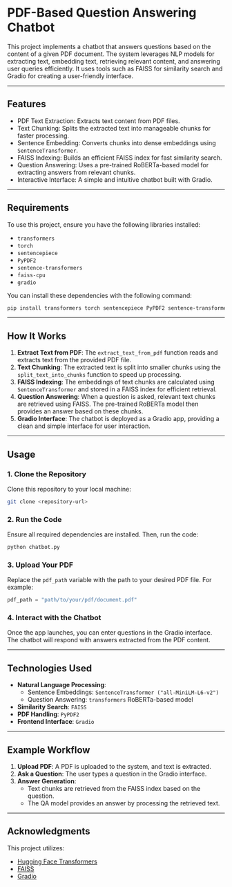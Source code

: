 # PDF-Based Question Answering Chatbot

This project implements a chatbot that answers questions based on the content of a given PDF document. The system leverages NLP models for extracting text, embedding text, retrieving relevant content, and answering user queries efficiently. It uses tools such as FAISS for similarity search and Gradio for creating a user-friendly interface.

---

## Features

- PDF Text Extraction: Extracts text content from PDF files.
- Text Chunking: Splits the extracted text into manageable chunks for faster processing.
- Sentence Embedding: Converts chunks into dense embeddings using `SentenceTransformer`.
- FAISS Indexing: Builds an efficient FAISS index for fast similarity search.
- Question Answering: Uses a pre-trained RoBERTa-based model for extracting answers from relevant chunks.
- Interactive Interface: A simple and intuitive chatbot built with Gradio.

---

## Requirements

To use this project, ensure you have the following libraries installed:

- `transformers`
- `torch`
- `sentencepiece`
- `PyPDF2`
- `sentence-transformers`
- `faiss-cpu`
- `gradio`

You can install these dependencies with the following command:
```bash
pip install transformers torch sentencepiece PyPDF2 sentence-transformers faiss-cpu gradio
```




---

## How It Works

1. **Extract Text from PDF**: The `extract_text_from_pdf` function reads and extracts text from the provided PDF file.
2. **Text Chunking**: The extracted text is split into smaller chunks using the `split_text_into_chunks` function to speed up processing.
3. **FAISS Indexing**: The embeddings of text chunks are calculated using `SentenceTransformer` and stored in a FAISS index for efficient retrieval.
4. **Question Answering**: When a question is asked, relevant text chunks are retrieved using FAISS. The pre-trained RoBERTa model then provides an answer based on these chunks.
5. **Gradio Interface**: The chatbot is deployed as a Gradio app, providing a clean and simple interface for user interaction.

---

## Usage

### 1. Clone the Repository
Clone this repository to your local machine:
```bash
git clone <repository-url>
```

### 2. Run the Code
Ensure all required dependencies are installed. Then, run the code:
```bash
python chatbot.py
```

### 3. Upload Your PDF
Replace the `pdf_path` variable with the path to your desired PDF file. For example:
```python
pdf_path = "path/to/your/pdf/document.pdf"
```

### 4. Interact with the Chatbot
Once the app launches, you can enter questions in the Gradio interface. The chatbot will respond with answers extracted from the PDF content.

---


## Technologies Used

- **Natural Language Processing**:
  - Sentence Embeddings: `SentenceTransformer ("all-MiniLM-L6-v2")`
  - Question Answering: `transformers` RoBERTa-based model
- **Similarity Search**: `FAISS`
- **PDF Handling**: `PyPDF2`
- **Frontend Interface**: `Gradio`

---

## Example Workflow

1. **Upload PDF**: A PDF is uploaded to the system, and text is extracted.
2. **Ask a Question**: The user types a question in the Gradio interface.
3. **Answer Generation**:
   - Text chunks are retrieved from the FAISS index based on the question.
   - The QA model provides an answer by processing the retrieved text.

---



## Acknowledgments

This project utilizes:
- [Hugging Face Transformers](https://huggingface.co/transformers)
- [FAISS](https://github.com/facebookresearch/faiss)
- [Gradio](https://gradio.app/)


